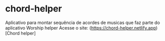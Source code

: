 # chord-helper
Aplicativo para montar sequência de acordes de musicas que faz parte do aplicativo Worship helper
Acesse o site:
(https://chord-helper.netlify.app)[Chord helper]
